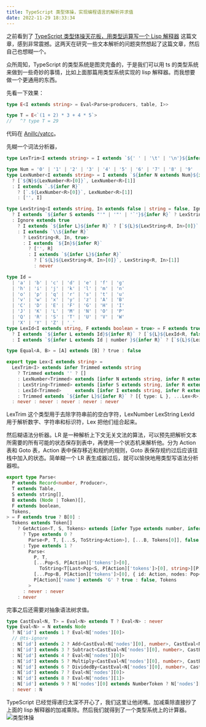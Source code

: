 ```yaml
---
title: TypeScript 类型体操，实现编程语言的解析并求值
date: 2022-11-29 18:33:34
---
```


之前看到了 [TypeScript 类型体操天花板，用类型运算写一个 Lisp 解释器](https://zhuanlan.zhihu.com/p/427309936) 这篇文章，感到非常震撼。这两天在研究一些文本解析的问题突然想起了这篇文章，然后自己也想糊一个。

众所周知，TypeScript 的类型系统是图灵完备的，于是我们可以用 ts 的类型系统来做到一些奇妙的事情，比如上面那篇用类型系统实现的 lisp 解释器。而我想要做一个更通用的东西。

<!-- more -->

先看一下效果：

```typescript
type E<I extends string> = Eval<Parse<producers, table, I>>

type T = E<`(1 + 2) * 3 + 4 * 5`>
//   ^? type T = 29
```

代码在 [Anillc/yatcc](https://github.com/Anillc/yatcc)。

先糊一个词法分析器，

```typescript
type LexTrim<I extends string> = I extends `${' ' | '\t' | '\n'}${infer R}` ? LexTrim<R> : I

type Num = '0' | '1' | '2' | '3' | '4' | '5' | '6' | '7' | '8' | '9'
type LexNumber<I extends string> = I extends `${infer N extends Num}${infer R}`
  ? [`${N}${LexNumber<R>[0]}`, LexNumber<R>[1]]
  : I extends `.${infer R}`
    ? [`.${LexNumber<R>[0]}`, LexNumber<R>[1]]
    : ['', I]

type LexString<I extends string, In extends false | string = false, Ignore extends boolean = false> = In extends false
  ? I extends `${infer S extends "'" | '"' | '`'}${infer R}` ? LexString<R, S> : ['', I]
  : Ignore extends true
    ? I extends `${infer L}${infer R}` ? [`${L}${LexString<R, In>[0]}`, LexString<R, In>[1]] : ['', I]
    : I extends `\\${infer R}`
      ? LexString<R, In, true>
      : I extends `${In}${infer R}`
        ? ['', R]
        : I extends `${infer L}${infer R}`
          ? [`${L}${LexString<R, In>[0]}`, LexString<R, In>[1]]
          : never

type Id =
  | 'a' | 'b' | 'c' | 'd' | 'e' | 'f' | 'g'
  | 'h' | 'i' | 'j' | 'k' | 'l' | 'm' | 'n'
  | 'o' | 'p' | 'q' | 'r' | 's' | 't' | 'u'
  | 'v' | 'w' | 'x' | 'y' | 'z' | 'A' | 'B'
  | 'C' | 'D' | 'E' | 'F' | 'G' | 'H' | 'I'
  | 'J' | 'K' | 'L' | 'M' | 'N' | 'O' | 'P'
  | 'Q' | 'R' | 'S' | 'T' | 'U' | 'V' | 'W'
  | 'X' | 'Y' | 'Z' | '_'
type LexId<I extends string, F extends boolean = true> = F extends true
  ? I extends `${infer L extends Id}${infer R}` ? [`${L}${LexId<R, false>[0]}`, LexId<R, false>[1]] : ['', I]
  : I extends `${infer L extends Id | number }${infer R}` ? [`${L}${LexId<R, false>[0]}`, LexId<R, false>[1]] : ['', I]

type Equal<A, B> = [A] extends [B] ? true : false

export type Lex<I extends string> =
  LexTrim<I> extends infer Trimmed extends string
    ? Trimmed extends '' ? []
    : LexNumber<Trimmed> extends [infer N extends string, infer R extends string] ? Equal<N, ''> extends false ? [{ type: 'num', value: ToNumber<N> }, ...Lex<R>]
    : LexString<Trimmed> extends [infer S extends string, infer R extends string] ? Equal<S, ''> extends false ? [{ type: 'str', value: S }, ...Lex<R>]
    : LexId<Trimmed>     extends [infer I extends string, infer R extends string] ? Equal<I, ''> extends false ? [{ type: 'id' , value: I }, ...Lex<R>]
    : Trimmed extends `${infer L}${infer R}` ? [{ type: L }, ...Lex<R>]
  : never : never : never : never : never
```

LexTrim 这个类型用于去除字符串前的空白字符，LexNumber LexString LexId 用于解析数字、字符串和标识符，Lex 把他们组合起来。

然后糊语法分析器。LR 是一种解析上下文无关文法的算法，可以预先把解析文本所需要的所有可能的状态保存到表中，再使用一个状态机来解析他。分为 Action 表和 Goto 表，Action 表中保存移近和规约的规则，Goto 表保存规约过后应该往栈中加入的状态。简单糊一个 LR 表生成器过后，就可以愉快地用类型写语法分析器啦。

```typescript
export type Parse<
  P extends Record<number, Producer>,
  T extends Table,
  S extends string[],
  B extends (Node | Token)[],
  F extends boolean,
  Tokens,
> = F extends true ? B[0] :
  Tokens extends Token[]
    ? GetAction<T, S, Tokens> extends [infer Type extends number, infer Action extends number]
      ? Type extends 0 ?
        Parse<P, T, [...S, ToString<Action>], [...B, Tokens[0]], false, Tail<Tokens>>
      : Type extends 1 ?
        Parse<
          P, T,
          [...Pop<S, P[Action]['tokens']>[0],
            ToString<T[Last<Pop<S, P[Action]['tokens']>[0], string>][P[Action]['name']][1]>],
          [...Pop<B, P[Action]['tokens']>[0], { id: Action, nodes: Pop<B, P[Action]['tokens']>[1] }],
          P[Action]['name'] extends 'G' ? true : false, Tokens
        >
      : never : never
    : never
```

完事之后还需要对抽象语法树求值。

```typescript
type CastEval<N, T> = Eval<N> extends T ? Eval<N> : never 
type Eval<N> = N extends Node
  ? N['id'] extends 1 ? Eval<N['nodes'][0]>
  // @ts-ignore
  : N['id'] extends 2 ? Add<CastEval<N['nodes'][0], number>, CastEval<N['nodes'][2], number>>
  : N['id'] extends 3 ? Subtract<CastEval<N['nodes'][0], number>, CastEval<N['nodes'][2], number>>
  : N['id'] extends 4 ? Eval<N['nodes'][0]>
  : N['id'] extends 5 ? Multiply<CastEval<N['nodes'][0], number>, CastEval<N['nodes'][2], number>>
  : N['id'] extends 6 ? DividedBy<CastEval<N['nodes'][0], number>, CastEval<N['nodes'][2], number>>
  : N['id'] extends 7 ? Eval<N['nodes'][0]>
  : N['id'] extends 8 ? Eval<N['nodes'][1]>
  : N['id'] extends 9 ? N['nodes'][0] extends NumberToken ? N['nodes'][0]['value'] : never
  : never : N
```

TypeScript 已经觉得递归太深不开心了，我们这里让他闭嘴。加减乘除直接抄了上面的 lisp 解释器的加减乘除。然后我们就得到了一个类型系统上的计算器。
​
![类型体操](/img/1.png)